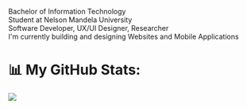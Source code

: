 Bachelor of Information Technology <br/>
Student at Nelson Mandela University<br/> 
Software Developer, UX/UI Designer, Researcher<br/> 
I'm currently building and designing Websites and Mobile Applications<br/>

# 📊 My GitHub Stats:
![](https://github-readme-stats.vercel.app/api/top-langs/?username=AvelaNkanini&theme=react&hide_border=false&include_all_commits=true&count_private=false&layout=compact)

<!-- Proudly created with GPRM ( https://gprm.itsvg.in ) -->

